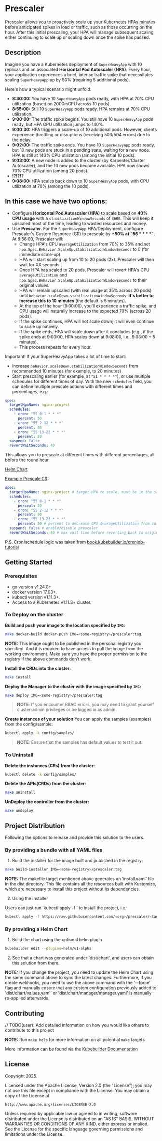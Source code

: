 # Prescaler
Prescaler allows you to proactively scale up your Kubernetes HPAs minutes before anticipated spikes in load or traffic, such as those occurring on the hour. After this initial prescaling, your HPA will manage subsequent scaling, either continuing to scale up or scaling down once the spike has passed.

## Description
Imagine you have a Kubernetes deployment of `SuperHeavyApp` with 10 replicas and an associated **Horizontal Pod Autoscaler (HPA)**.
Every hour, your application experiences a brief, intense traffic spike that necessitates scaling `SuperHeavyApp` up by 50% (requiring 5 additional pods).

Here's how a typical scenario might unfold:

- **8:30:00:** You have 10 `SuperHeavyApp` pods ready, with HPA at 70% CPU utilization (based on 2000mCPU across 10 pods).
- **8:55:00:** Still 10 `SuperHeavyApp` pods ready, HPA remains at 70% CPU utilization.
- **9:00:00:** The traffic spike begins. You still have 10 `SuperHeavyApp` pods ready, but HPA CPU utilization jumps to 140%.
- **9:00:30:** HPA triggers a scale-up of 10 additional pods. However, clients experience throttling or disruptions (receiving 503/504 errors) due to the delay.
- **9:02:00:** The traffic spike ends. You have 10 `SuperHeavyApp` pods ready, but 10 new pods are stuck in a pending state, waiting for a new node. HPA is still at 140% CPU utilization (among the initial 10 pods).
- **9:03:00:** A new node is added to the cluster (by Karpenter/Cluster Autoscaler), and the 10 new pods become available. HPA now shows 70% CPU utilization (among 20 pods).
- **!?!?!?**
- **9:08:00:** HPA scales back down to 10 `SuperHeavyApp` pods, with CPU utilization at 70% (among the 10 pods).

## In this case we have two options:
- Configure **Horizontal Pod Autoscaler (HPA)** to scale based on **40% CPU usage** with a `stabilizationWindowSeconds` of `3600`. This will keep it upscaled most of the time, leading to wasted resources and money.
- Use **Prescaler**. For the `SuperHeavyApp` HPA/Deployment, configure Prescaler's Custom Resource (CR) to prescale by **+50% at "56 * * * *"**. At 8:56:00, Prescaler will:
    - Change HPA's CPU `averageUtilization` from 70% to 35% and set `hpa.Spec.Behavior.ScaleUp.StabilizationWindowSeconds` to 0 (for immediate scale-up).
    - HPA will start scaling up from 10 to 20 pods (2x). Prescaler will then wait for XX seconds.
    - Once HPA has scaled to 20 pods, Prescaler will revert HPA's CPU `averageUtilization` and `hpa.Spec.Behavior.ScaleUp.StabilizationWindowSeconds` to their original values.
    - HPA will remain upscaled (with real usage at 35% across 20 pods) until `behavior.scaleDown.stabilizationWindowSeconds`. **It's better to increase this to 10 minutes** (the default is 5 minutes).
    - At the top of the hour (9:00:00), you'll experience a traffic spike, and CPU usage will naturally increase to the expected 70% (across 20 pods).
    - If the spike continues, HPA will not scale down; it will even continue to scale up natively.
    - If the spike ends, HPA will scale down after it concludes (e.g., if the spike ends at 9:03:00, HPA scales down at 9:08:00, i.e., 9:03:00 + 5 minutes).
    - This process repeats for every hour.

Important!
If your SuperHeavyApp takes a lot of time to start:
- Increase `behavior.scaleDown.stabilizationWindowSeconds` from recommended 10 minutes (for example, to 20 minutes)
- Start prescaling earlier (for example, at `"51 * * * *"`), or use multiple schedules for different times of day.
With the new `schedules` field, you can define multiple prescale actions with different times and percentages, e.g.:

```yaml
spec:
  targetHpaName: nginx-project
  schedules:
    - cron: "55 0-1 * * *"
      percent: 50
    - cron: "55 2-12 * * *"
      percent: 80
    - cron: "55 13-23 * * *"
      percent: 50
  suspend: false
  revertWaitSeconds: 40
```

This allows you to prescale at different times with different percentages, all before the round hour.

[Helm Chart](dist/chart)

[Example Prescale CR](config/samples/prescaler_v1_prescale.yaml):
```yaml
spec:
  targetHpaName: nginx-project # target HPA to scale, must be in the same namespace as Prescale CR
  schedules:
    - cron: "55 0-1 * * *"
      percent: 50
    - cron: "55 2-12 * * *"
      percent: 80
    - cron: "55 13-23 * * *"
      percent: 50 # percent to decrease CPU AverageUtilization from current/original CPU AverageUtilization
  suspend: false # enable/disable prescaler
  revertWaitSeconds: 40 # max wait time before reverting back to original values. It is important, because we must provide Kubernetes time to detect and react on HPA changes (to trigger scaleup desiredReplicas)
```

P.S. Cron/schedule logic was taken from [book.kubebuilder.io/cronjob-tutorial](https://book.kubebuilder.io/cronjob-tutorial/controller-implementation#5-get-the-next-scheduled-run)

## Getting Started

### Prerequisites
- go version v1.24.0+
- docker version 17.03+.
- kubectl version v1.11.3+.
- Access to a Kubernetes v1.11.3+ cluster.

### To Deploy on the cluster
**Build and push your image to the location specified by `IMG`:**

```sh
make docker-build docker-push IMG=<some-registry>/prescaler:tag
```

**NOTE:** This image ought to be published in the personal registry you specified.
And it is required to have access to pull the image from the working environment.
Make sure you have the proper permission to the registry if the above commands don’t work.

**Install the CRDs into the cluster:**

```sh
make install
```

**Deploy the Manager to the cluster with the image specified by `IMG`:**

```sh
make deploy IMG=<some-registry>/prescaler:tag
```

> **NOTE**: If you encounter RBAC errors, you may need to grant yourself cluster-admin
privileges or be logged in as admin.

**Create instances of your solution**
You can apply the samples (examples) from the config/sample:

```sh
kubectl apply -k config/samples/
```

>**NOTE**: Ensure that the samples has default values to test it out.

### To Uninstall
**Delete the instances (CRs) from the cluster:**

```sh
kubectl delete -k config/samples/
```

**Delete the APIs(CRDs) from the cluster:**

```sh
make uninstall
```

**UnDeploy the controller from the cluster:**

```sh
make undeploy
```

## Project Distribution

Following the options to release and provide this solution to the users.

### By providing a bundle with all YAML files

1. Build the installer for the image built and published in the registry:

```sh
make build-installer IMG=<some-registry>/prescaler:tag
```

**NOTE:** The makefile target mentioned above generates an 'install.yaml'
file in the dist directory. This file contains all the resources built
with Kustomize, which are necessary to install this project without its
dependencies.

2. Using the installer

Users can just run 'kubectl apply -f <URL for YAML BUNDLE>' to install
the project, i.e.:

```sh
kubectl apply -f https://raw.githubusercontent.com/<org>/prescaler/<tag or branch>/dist/install.yaml
```

### By providing a Helm Chart

1. Build the chart using the optional helm plugin

```sh
kubebuilder edit --plugins=helm/v1-alpha
```

2. See that a chart was generated under 'dist/chart', and users
can obtain this solution from there.

**NOTE:** If you change the project, you need to update the Helm Chart
using the same command above to sync the latest changes. Furthermore,
if you create webhooks, you need to use the above command with
the '--force' flag and manually ensure that any custom configuration
previously added to 'dist/chart/values.yaml' or 'dist/chart/manager/manager.yaml'
is manually re-applied afterwards.

## Contributing
// TODO(user): Add detailed information on how you would like others to contribute to this project

**NOTE:** Run `make help` for more information on all potential `make` targets

More information can be found via the [Kubebuilder Documentation](https://book.kubebuilder.io/introduction.html)

## License

Copyright 2025.

Licensed under the Apache License, Version 2.0 (the "License");
you may not use this file except in compliance with the License.
You may obtain a copy of the License at

    http://www.apache.org/licenses/LICENSE-2.0

Unless required by applicable law or agreed to in writing, software
distributed under the License is distributed on an "AS IS" BASIS,
WITHOUT WARRANTIES OR CONDITIONS OF ANY KIND, either express or implied.
See the License for the specific language governing permissions and
limitations under the License.


